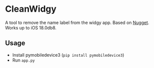 # CleanWidgy
A tool to remove the name label from the widgy app. Based on [Nugget](https://github.com/leminlimez/Nugget). Works up to iOS 18.0db8.

## Usage
- Install pymobiledevice3 (`pip install pymobiledevice3`)
- Run `app.py`
